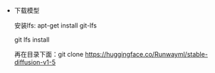 
- 下载模型


    安装lfs: apt-get install git-lfs

    git lfs install

    再在目录下面：git clone https://huggingface.co/Runwayml/stable-diffusion-v1-5


    
